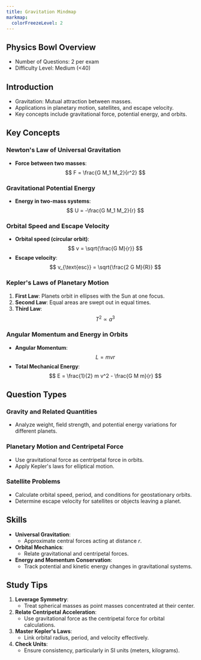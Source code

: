 ```yaml
---
title: Gravitation Mindmap
markmap:
  colorFreezeLevel: 2
---
```


## Physics Bowl Overview

- Number of Questions: 2 per exam
- Difficulty Level: Medium (<40)

## Introduction

- Gravitation: Mutual attraction between masses.
- Applications in planetary motion, satellites, and escape velocity.
- Key concepts include gravitational force, potential energy, and orbits.

## Key Concepts

### Newton's Law of Universal Gravitation
- **Force between two masses**:
  $$
  F = \frac{G M_1 M_2}{r^2}
  $$

### Gravitational Potential Energy
- **Energy in two-mass systems**:
  $$
  U = -\frac{G M_1 M_2}{r}
  $$

### Orbital Speed and Escape Velocity
- **Orbital speed (circular orbit)**:
  $$
  v = \sqrt{\frac{G M}{r}}
  $$
- **Escape velocity**:
  $$
  v_{\text{esc}} = \sqrt{\frac{2 G M}{R}}
  $$

### Kepler's Laws of Planetary Motion
1. **First Law**: Planets orbit in ellipses with the Sun at one focus.
2. **Second Law**: Equal areas are swept out in equal times.
3. **Third Law**:
   $$
   T^2 \propto a^3
   $$

### Angular Momentum and Energy in Orbits
- **Angular Momentum**:
  $$
  L = m v r
  $$
- **Total Mechanical Energy**:
  $$
  E = \frac{1}{2} m v^2 - \frac{G M m}{r}
  $$

## Question Types

### Gravity and Related Quantities
- Analyze weight, field strength, and potential energy variations for different planets.

### Planetary Motion and Centripetal Force
- Use gravitational force as centripetal force in orbits.
- Apply Kepler's laws for elliptical motion.

### Satellite Problems
- Calculate orbital speed, period, and conditions for geostationary orbits.
- Determine escape velocity for satellites or objects leaving a planet.

## Skills

- **Universal Gravitation**:
  - Approximate central forces acting at distance $r$.
- **Orbital Mechanics**:
  - Relate gravitational and centripetal forces.
- **Energy and Momentum Conservation**:
  - Track potential and kinetic energy changes in gravitational systems.

## Study Tips

1. **Leverage Symmetry**:
   - Treat spherical masses as point masses concentrated at their center.
2. **Relate Centripetal Acceleration**:
   - Use gravitational force as the centripetal force for orbital calculations.
3. **Master Kepler's Laws**:
   - Link orbital radius, period, and velocity effectively.
4. **Check Units**:
   - Ensure consistency, particularly in SI units (meters, kilograms).

